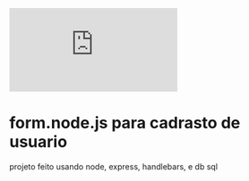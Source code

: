 ![Static Badge](https://img.shields.io/badge/%20form.node.js)

# form.node.js  para cadrasto de usuario

projeto feito usando node, express, handlebars, e db sql
